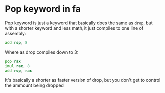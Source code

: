 # Pop keyword in fa

Pop keyword is just a keyword that basically does
the same as `drop`, but with a shorter keyword and less
math, it just compiles to one line of assembly:

```asm
add rsp, 8
```

Where as drop compiles down to 3:

```asm
pop rax
imul rax, 8
add rsp, rax
```

It's basically a shorter as faster version of drop, but
you don't get to control the ammount being dropped
